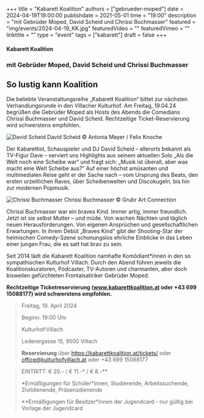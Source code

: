+++
title = "Kabarett Koalition"
authors = ["gebrueder-moped"]
date = 2024-04-19T19:00:00
publishdate = 2021-05-01
time = "19:00"
description = "mit Gebrüder Moped, David Scheid und Chrissi Buchmasser"
featured = "img/events/2024-04-19_KK.jpg"
featuredVideo = ""
featuredVimeo = ""
linktitle = ""
type = "event"
tags = ["kabarett"]
draft = false
+++

#### Kabarett Koalition
### mit Gebrüder Moped, David Scheid und Chrissi Buchmasser


## So lustig kann Koalition

Die beliebte Veranstaltungsreihe „Kabarett Koalition“ bittet zur nächsten Verhandlungsrunde in den Villacher Kulturhof. Am Freitag, 19.04.24 begrüßen die Gebrüder Moped als Hosts des Abends die Comedians Chrissi Buchmasser und David Scheid. Rechtzeitige Ticket-Reservierung wird schwerstens empfohlen. 

![David Scheid](/img/events/2024-04-19_AntoniaMayer_FelixKnoche.jpg)
David Scheid © Antonia Mayer / Felix Knoche

Der Kabarettist, Schauspieler und DJ David Scheid – allerorts bekannt als TV-Figur Dave – serviert uns Highlights aus seinem aktuellen Solo „Als die Welt noch eine Scheibe war“ und fragt sich: „Musik ist überall, aber was macht eine Welt Scheibe aus?“ Auf einer höchst amüsanten und multimedialen Reise geht er der Sache nach – vom Ursprung des Beats, den ersten urzeitlichen Raves, über Scheibenwelten und Discokugeln, bis hin zur modernen Popmusik.

![Chrissi Buchmasser](/img/events/2024-04-19_ChrissiBuchmasser_c_GrubrArtConnection.jpg)
Chrissi Buchmasser © Grubr Art Connection

Chrissi Buchmasser war ein braves Kind. Immer artig, immer freundlich. Jetzt ist sie selbst Mutter – und müde. Von wachen Nächten und täglich neuen Heraus­forderungen. Von eigenen Ansprüchen und gesellschaftlichen Erwartungen. In ihrem Debüt „Braves Kind“ gibt der Shooting-Star der heimischen Comedy-Szene schonungslos ehrliche Einblicke in das Leben einer jungen Frau, die es satt hat brav zu sein.

Seit 2014 lädt die Kabarett Koalition namhafte Komödiant\*innen in den so sympathischen Kulturhof Villach. Durch den Abend führen jeweils die Koalitionskuratoren, Podcaster, TV-Autoren und charmanten, aber doch bisweilen gefürchteten Frontalsatiriker Gebrüder Moped.


**Rechtzeitige Ticketreservierung (www.kabarettkoalition.at oder +43 699 15088177) wird schwerstens empfohlen.** 


>Freitag, 19. April 2024
>
>Beginn: 19:00 Uhr
>
>Kulturhof:Villach
>
>Lederergasse 15, 9500 Villach
>
>**Reservierung** über https://kabarettkoalition.at/tickets/ oder office@kulturhofvillach.at oder +43 699 15088177


> EINTRITT: € 20.- / € 11.-\* / € 8.-\*\*
> 
> \*Ermäßigungen für Schüler\*innen, Studierende, Arbeitssuchende, Zivildienende, Präsenzdienende
> 
> \*\*Ermäßigungen für Besitzer\*innen der Jugendcard - nur gültig bei Vorlage der Jugendcard
